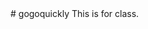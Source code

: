 <head>
<!-- 以下方式只是刷新不跳转到其他页面 -->
<meta http-equiv="refresh" content="10";url=index.html">
# gogoquickly
This is for class.
